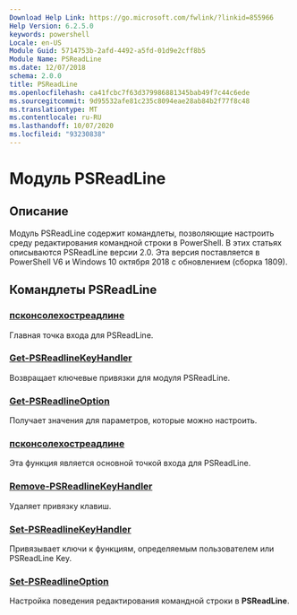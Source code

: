 ```yaml
---
Download Help Link: https://go.microsoft.com/fwlink/?linkid=855966
Help Version: 6.2.5.0
keywords: powershell
Locale: en-US
Module Guid: 5714753b-2afd-4492-a5fd-01d9e2cff8b5
Module Name: PSReadLine
ms.date: 12/07/2018
schema: 2.0.0
title: PSReadLine
ms.openlocfilehash: ca41fcbc7f63d379986881345bab49f7c44c6ede
ms.sourcegitcommit: 9d95532afe81c235c8094eae28ab84b2f77f8c48
ms.translationtype: MT
ms.contentlocale: ru-RU
ms.lasthandoff: 10/07/2020
ms.locfileid: "93230838"
---
```

# Модуль PSReadLine

## Описание

Модуль PSReadLine содержит командлеты, позволяющие настроить среду редактирования командной строки в PowerShell. В этих статьях описываются PSReadLine версии 2.0. Эта версия поставляется в PowerShell V6 и Windows 10 октября 2018 с обновлением (сборка 1809).

## Командлеты PSReadLine

### [псконсолехостреадлине](PSConsoleHostReadLine.md)
Главная точка входа для PSReadLine.

### [Get-PSReadlineKeyHandler](Get-PSReadlineKeyHandler.md)
Возвращает ключевые привязки для модуля PSReadLine.

### [Get-PSReadlineOption](Get-PSReadlineOption.md)
Получает значения для параметров, которые можно настроить.

### [псконсолехостреадлине](PSConsoleHostReadLine.md)
Эта функция является основной точкой входа для PSReadLine.

### [Remove-PSReadlineKeyHandler](Remove-PSReadlineKeyHandler.md)
Удаляет привязку клавиш.

### [Set-PSReadlineKeyHandler](Set-PSReadlineKeyHandler.md)
Привязывает ключи к функциям, определяемым пользователем или PSReadLine Key.

### [Set-PSReadlineOption](Set-PSReadlineOption.md)
Настройка поведения редактирования командной строки в **PSReadLine**.
